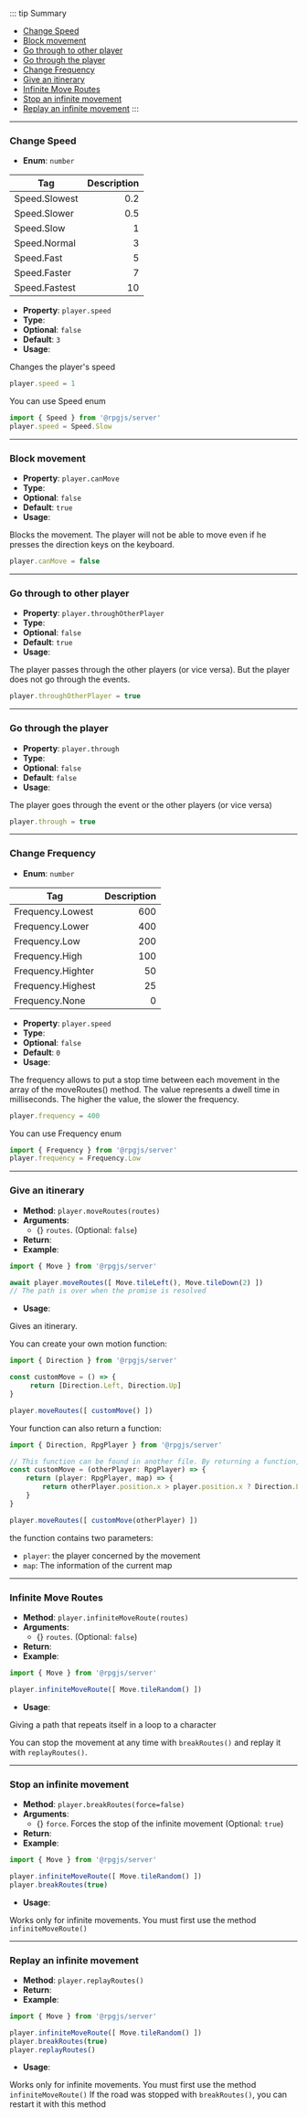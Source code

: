 ::: tip Summary
- [Change Speed](#change-speed)
- [Block movement](#block-movement)
- [Go through to other player](#go-through-to-other-player)
- [Go through the player](#go-through-the-player)
- [Change Frequency](#change-frequency)
- [Give an itinerary](#give-an-itinerary)
- [Infinite Move Routes](#infinite-move-routes)
- [Stop an infinite movement](#stop-an-infinite-movement)
- [Replay an infinite movement](#replay-an-infinite-movement)
:::
---
### Change Speed
- **Enum**: `number`

| Tag           | Description |
| ------------- |------------:|
| Speed.Slowest | 0.2 |
| Speed.Slower | 0.5 |
| Speed.Slow | 1 |
| Speed.Normal | 3 |
| Speed.Fast | 5 |
| Speed.Faster | 7 |
| Speed.Fastest | 10 |
- **Property**: `player.speed`
- **Type**: <Type type='number' />
- **Optional**: `false`
- **Default**: `3` 
- **Usage**:

 
Changes the player's speed

```ts
player.speed = 1
```

You can use Speed enum

```ts
import { Speed } from '@rpgjs/server'
player.speed = Speed.Slow
```


---
### Block movement
- **Property**: `player.canMove`
- **Type**: <Type type='boolean' />
- **Optional**: `false`
- **Default**: `true` 
- **Usage**:

 
Blocks the movement. The player will not be able to move even if he presses the direction keys on the keyboard.

```ts
player.canMove = false
```


---
### Go through to other player
- **Property**: `player.throughOtherPlayer`
- **Type**: <Type type='boolean' />
- **Optional**: `false`
- **Default**: `true` 
- **Usage**:

 
The player passes through the other players (or vice versa). But the player does not go through the events.

```ts
player.throughOtherPlayer = true
```


---
### Go through the player
- **Property**: `player.through`
- **Type**: <Type type='boolean' />
- **Optional**: `false`
- **Default**: `false` 
- **Usage**:

 
The player goes through the event or the other players (or vice versa)

```ts
player.through = true
```


---
### Change Frequency
- **Enum**: `number`

| Tag           | Description |
| ------------- |------------:|
| Frequency.Lowest | 600 |
| Frequency.Lower | 400 |
| Frequency.Low | 200 |
| Frequency.High | 100 |
| Frequency.Highter | 50 |
| Frequency.Highest | 25 |
| Frequency.None | 0 |
- **Property**: `player.speed`
- **Type**: <Type type='number' />
- **Optional**: `false`
- **Default**: `0` 
- **Usage**:

 
The frequency allows to put a stop time between each movement in the array of the moveRoutes() method.
The value represents a dwell time in milliseconds. The higher the value, the slower the frequency.

```ts
player.frequency = 400
```

You can use Frequency enum

```ts
import { Frequency } from '@rpgjs/server'
player.frequency = Frequency.Low
```


---
### Give an itinerary
- **Method**: `player.moveRoutes(routes)`
- **Arguments**:
    - {<Type type='Array&lt <a href="/commands/move.html#move">Move</a>&gt;' />} `routes`.  (Optional: `false`)
- **Return**: <Type type='Promise' />  
- **Example**: 

```ts
import { Move } from '@rpgjs/server'

await player.moveRoutes([ Move.tileLeft(), Move.tileDown(2) ])
// The path is over when the promise is resolved
```
 
- **Usage**:


Gives an itinerary. 

You can create your own motion function:

```ts
import { Direction } from '@rpgjs/server'

const customMove = () => {
     return [Direction.Left, Direction.Up]
}

player.moveRoutes([ customMove() ])
```

Your function can also return a function:

 ```ts
import { Direction, RpgPlayer } from '@rpgjs/server'

// This function can be found in another file. By returning a function, you have access to the player who is making a move.
const customMove = (otherPlayer: RpgPlayer) => {
     return (player: RpgPlayer, map) => {
         return otherPlayer.position.x > player.position.x ? Direction.Left : Direction.Right
     }
}

player.moveRoutes([ customMove(otherPlayer) ])
```

the function contains two parameters:

- `player`: the player concerned by the movement
- `map`: The information of the current map


---
### Infinite Move Routes
- **Method**: `player.infiniteMoveRoute(routes)`
- **Arguments**:
    - {<Type type='Array&lt <a href="/commands/move.html#move">Move</a>&gt;' />} `routes`.  (Optional: `false`)
- **Return**: <Type type='void' />  
- **Example**: 

```ts
import { Move } from '@rpgjs/server'

player.infiniteMoveRoute([ Move.tileRandom() ])
```
 
- **Usage**:


Giving a path that repeats itself in a loop to a character

You can stop the movement at any time with `breakRoutes()` and replay it with `replayRoutes()`.


---
### Stop an infinite movement
- **Method**: `player.breakRoutes(force=false)`
- **Arguments**:
    - {<Type type='boolean' />} `force`. Forces the stop of the infinite movement (Optional: `true`)
- **Return**: <Type type='void' />  
- **Example**: 

```ts
import { Move } from '@rpgjs/server'

player.infiniteMoveRoute([ Move.tileRandom() ])
player.breakRoutes(true)
```
 
- **Usage**:


Works only for infinite movements. You must first use the method `infiniteMoveRoute()`


---
### Replay an infinite movement
- **Method**: `player.replayRoutes()`
- **Return**: <Type type='void' />  
- **Example**: 

```ts
import { Move } from '@rpgjs/server'

player.infiniteMoveRoute([ Move.tileRandom() ])
player.breakRoutes(true)
player.replayRoutes()
```
 
- **Usage**:


Works only for infinite movements. You must first use the method `infiniteMoveRoute()`
If the road was stopped with `breakRoutes()`, you can restart it with this method

